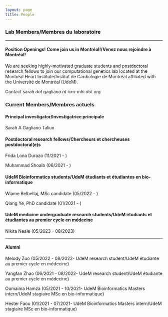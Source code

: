 ```yaml
---
layout: page
title: People 
---
```


### Lab Members/Membres du laboratoire

-------
#### Position Openings! <b>Come join us in Montréal!/Venez nous rejoindre à Montréal!</b> 
We are seeking highly-motivated graduate students and postdoctoral research fellows to join our computational genetics lab located at the Montréal Heart Institute/Institut de Cardiologie de Montréal affiliated with the Université de Montréal (UdeM).

Contact sarah <i>dot</i> gagliano <i>at</i> icm-mhi <i>dot</i> org


### Current Members/Membres actuels
#### Principal investigator/Investigatrice principale
Sarah A Gagliano Taliun

#### Postdoctoral research fellows/Chercheurs et chercheuses postdoctoral(e)s
Frida Lona Durazo (11/2021 - )
<p>Muhammad Shoaib (06/2021 - )</p>

#### UdeM Bioinformatics students/UdeM étudiants et étudiantes en bio-informatique
Wiame Belbellaj, MSc candidate (05/2022 - )
<p>Qiang Ye, PhD candidate (01/2021 - )</p>

#### UdeM medicine undergraduate research students/UdeM étudiants et étudiantes au premier cycle en médecine
Nikita Neale (05/2023 - 08/2023)

-------
#### Alumni  
Melody Zuo (05/2022 - 08/2022- UdeM research student/UdeM étudiante au premier cycle en médecine)
<p>Yangfan Zhao (06/2021 - 08/2022- UdeM research student/UdeM étudiante au premier cycle en médecine)</p>
<p>Oumaima Hamza (05/2021 - 10/2021- UdeM Bioinformatics Masters intern/UdeM stagiaire MSc en bio-informatique)</p>
<p>Hester Faou (01/2021 - 07/2021- UdeM Bioinformatics Masters intern/UdeM stagiaire MSc en bio-informatique)</p>

